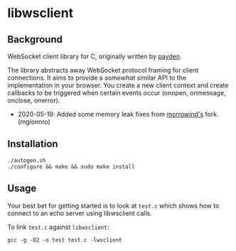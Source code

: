# libwsclient


## Background
WebSocket client library for C, originally written by [payden](https://github.com/payden/libwsclient). 

The library abstracts away WebSocket protocol framing for client connections.  It aims to provide a *somewhat* similar API to the implementation in your browser.  You create a new client context and create callbacks to be triggered when certain events occur (onopen, onmessage, onclose, onerror).

- 2020-05-19: Added some memory leak fixes from [morrowind's](https://github.com/morrowind/libwsclient) fork. (mglonnro)

## Installation

```
./autogen.sh
./configure && make && sudo make install
```

## Usage

Your best bet for getting started is to look at `test.c` which shows how to connect to an echo server using libwsclient calls.

To link `test.c` against `libwsclient`: 

```
gcc -g -O2 -o test test.c -lwsclient
```

